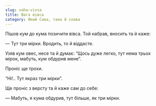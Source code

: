 ```yaml
---
slug: vaha-vivsa
title: Вага вівса
category: Який Сава, така й слава
---
```

Пішов кум до кума позичити вівса. Той набрав, вносить та й каже:

— Тут три мірки. Вродить, то й віддасте.

Узяв кум овес, несе та й думає: “Щось дуже легко, тут нема трьох мірок, мабуть, кум обдурив мене”.

Проніс ще трохи.

“Ні!.. Тут якраз три мірки”.

Ще проніс з версту та й каже сам до себе:

— Мабуть, я кума обдурив, тут більше, як три мірки.
